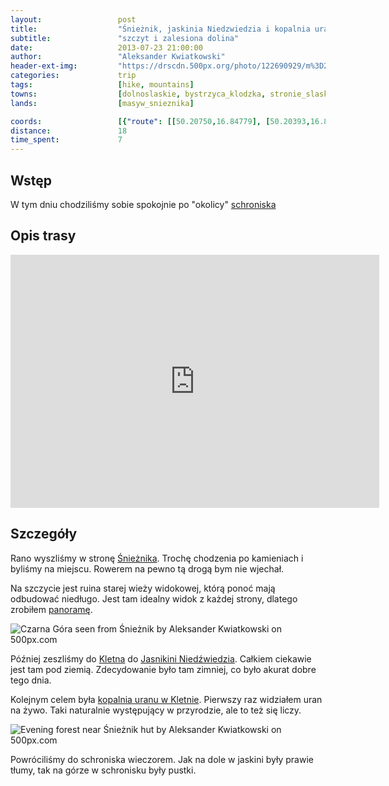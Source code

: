 ```yaml
---
layout:                 post
title:                  "Śnieżnik, jaskinia Niedzwiedzia i kopalnia uranu w Kletnie"
subtitle:               "szczyt i zalesiona dolina"
date:                   2013-07-23 21:00:00
author:                 "Aleksander Kwiatkowski"
header-ext-img:         "https://drscdn.500px.org/photo/122690929/m%3D2048/7cf75942fe15e285bb6226c3fb3d398f"
categories:             trip
tags:                   [hike, mountains]
towns:                  [dolnoslaskie, bystrzyca_klodzka, stronie_slaskie]
lands:                  [masyw_snieznika]

coords:                 [{"route": [[50.20750,16.84779], [50.20393,16.83775], [50.20827,16.83234], [50.23430,16.84196], [50.24204,16.85363], [50.25763,16.85869], [50.26251,16.87294]], "type": "hike"}]
distance:               18
time_spent:             7
---
```


[wiki-masyw-snieznika]:         https://pl.wikipedia.org/wiki/Masyw_%C5%9Anie%C5%BCnika
[wiki-klodzko]:                 https://pl.wikipedia.org/wiki/K%C5%82odzko
[wiki-schronisko]:              https://pl.wikipedia.org/wiki/Schronisko_PTTK_%E2%80%9ENa_%C5%9Anie%C5%BCniku%E2%80%9D
[wiki-snieznik]:                https://pl.wikipedia.org/wiki/%C5%9Anie%C5%BCnik_(g%C3%B3ra)
[wiki-niedzwiedzia]:            https://pl.wikipedia.org/wiki/Jaskinia_Nied%C5%BAwiedzia_(Sudety)
[wiki-kletno]:                  https://pl.wikipedia.org/wiki/Kletno
[wiki-kopalnia-uranu]:          https://pl.wikipedia.org/wiki/Kopaliny_(kopalnia_uranu)

[snieznik-panorama]:            http://www.panoramio.com/photo_explorer#view=photo&position=2190&with_photo_id=94019532&order=date_desc&user=4973339

Wstęp
-----

W tym dniu chodziliśmy sobie spokojnie po "okolicy" [schroniska][wiki-schronisko]

Opis trasy
----------

<iframe height='405' width='590' frameborder='0' allowtransparency='true' scrolling='no' src='https://www.strava.com/activities/334988270/embed/50e8120a12039e866c3b813bcfad74997766c53b'></iframe>

Szczegóły
---------

Rano wyszliśmy w stronę [Śnieżnika][wiki-snieznik]. Trochę chodzenia po kamieniach i byliśmy na miejscu. Rowerem
na pewno tą drogą bym nie wjechał.

Na szczycie jest ruina starej wieży widokowej, którą ponoć mają odbudować niedługo.
Jest tam idealny widok z każdej strony, dlatego
zrobiłem [panoramę][snieznik-panorama].

<div class='pixels-photo'>
  <p>
    <img src='https://drscdn.500px.org/photo/149066903/m%3D900/dcf0d1329ea4c86df8f2db30b2b6e649' alt='Czarna Góra seen from Śnieżnik by Aleksander Kwiatkowski on 500px.com'>
  </p>
  <a href='https://500px.com/photo/149066903/czarna-g%C3%B3ra-seen-from-%C5%9Anie%C5%BCnik-by-aleksander-kwiatkowski' alt='Czarna Góra seen from Śnieżnik by Aleksander Kwiatkowski on 500px.com'></a>
</div>
<script type='text/javascript' src='https://500px.com/embed.js'></script>

Później zeszliśmy do [Kletna][wiki-kletno] do [Jasnikini Niedźwiedzia][wiki-niedzwiedzia]. Całkiem ciekawie
jest tam pod ziemią. Zdecydowanie było tam zimniej, co było akurat dobre tego dnia.

Kolejnym celem była [kopalnia uranu w Kletnie][wiki-kopalnia-uranu]. Pierwszy raz widziałem uran na żywo.
Taki naturalnie występujący w przyrodzie, ale to też się liczy.

<div class='pixels-photo'>
  <p>
    <img src='https://drscdn.500px.org/photo/149066959/m%3D900/e64b123565ab612782d4a1ae2b5a4725' alt='Evening forest near Śnieżnik hut by Aleksander Kwiatkowski on 500px.com'>
  </p>
  <a href='https://500px.com/photo/149066959/evening-forest-near-%C5%9Anie%C5%BCnik-hut-by-aleksander-kwiatkowski' alt='Evening forest near Śnieżnik hut by Aleksander Kwiatkowski on 500px.com'></a>
</div>
<script type='text/javascript' src='https://500px.com/embed.js'></script>

Powróciliśmy do schroniska wieczorem. Jak na dole w jaskini były prawie tłumy, tak na górze
w schronisku były pustki.
